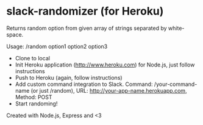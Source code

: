 # slack-randomizer (for Heroku)

Returns random option from given array of strings separated by white-space.

Usage: /random option1 option2 option3

  * Clone to local
  * Init Heroku application (http://www.heroku.com) for Node.js, just follow instructions
  * Push to Heroku (again, follow instructions)
  * Add custom command integration to Slack. Command: /your-command-name (or just /random), URL: http://your-app-name.herokuapp.com, Method: POST
  * Start randoming!

Created with Node.js, Express and <3
